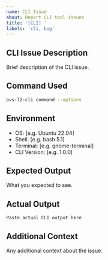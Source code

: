```yaml
---
name: CLI Issue
about: Report CLI tool issues
title: '[CLI] '
labels: 'cli, bug'
---
```


## CLI Issue Description
Brief description of the CLI issue.

## Command Used
```bash
ovs-l2-cli command --options
```

## Environment
- OS: [e.g. Ubuntu 22.04]
- Shell: [e.g. bash 5.1]
- Terminal: [e.g. gnome-terminal]
- CLI Version: [e.g. 1.0.0]

## Expected Output
What you expected to see.

## Actual Output
```
Paste actual CLI output here
```

## Additional Context
Any additional context about the issue.
